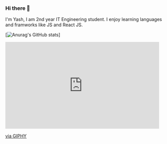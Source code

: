 ### Hi there 👋

I'm Yash, I am 2nd year IT Engineering student. I enjoy learning languages and framworks like JS and React JS.

[![Anurag's GitHub stats](https://github-readme-stats.vercel.app/api?username=yashh33)]

<iframe src="https://giphy.com/embed/RbDKaczqWovIugyJmW" width="480" height="270" frameBorder="0" class="giphy-embed" allowFullScreen></iframe><p><a href="https://giphy.com/gifs/looneytunesworldofmayhem-world-of-mayhem-looney-tunes-ltwom-RbDKaczqWovIugyJmW">via GIPHY</a></p>

